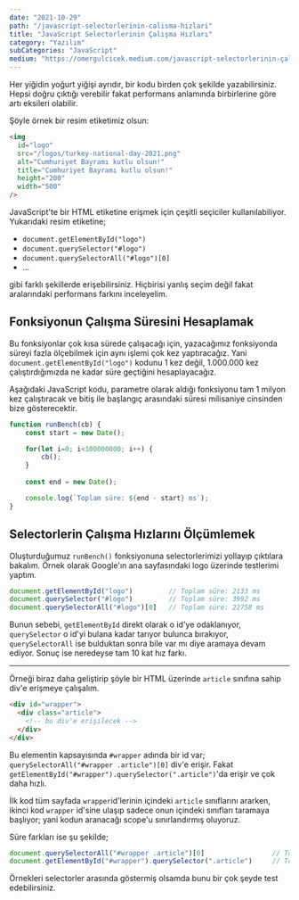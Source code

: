 ```yaml
---
date: "2021-10-29"
path: "/javascript-selectorlerinin-calisma-hizlari"
title: "JavaScript Selectorlerinin Çalışma Hızları"
category: "Yazılım"
subCategories: "JavaScript"
medium: "https://omergulcicek.medium.com/javascript-selectorlerinin-çalışma-hızları-b8f2775b1f8d"
---
```


Her yiğidin yoğurt yiğişi ayrıdır, bir kodu birden çok şekilde yazabilirsiniz. Hepsi doğru çıktığı verebilir fakat performans anlamında birbirlerine göre artı eksileri olabilir. 

Şöyle örnek bir resim etiketimiz olsun:

```html
<img
  id="logo"
  src="/logos/turkey-national-day-2021.png"
  alt="Cumhuriyet Bayramı kutlu olsun!"
  title="Cumhuriyet Bayramı kutlu olsun!"
  height="200"
  width="500"
/>
```

JavaScript'te bir HTML etiketine erişmek için çeşitli seçiciler kullanılabiliyor. Yukarıdaki resim etiketine;

- `document.getElementById("logo")`
- `document.querySelector("#logo")`
- `document.querySelectorAll("#logo")[0]`
- ...

gibi farklı şekillerde erişebilirsiniz. Hiçbirisi yanlış seçim değil fakat aralarındaki performans farkını inceleyelim.

## Fonksiyonun Çalışma Süresini Hesaplamak

Bu fonksiyonlar çok kısa sürede çalışacağı için, yazacağımız fonksiyonda süreyi fazla ölçebilmek için aynı işlemi çok kez yaptıracağız. Yani `document.getElementById("logo")` kodunu 1 kez değil, 1.000.000 kez çalıştırdığımızda ne kadar süre geçtiğini hesaplayacağız.

Aşağıdaki JavaScript kodu, parametre olarak aldığı fonksiyonu tam 1 milyon kez çalıştıracak ve bitiş ile başlangıç arasındaki süresi milisaniye cinsinden bize gösterecektir.

```javascript
function runBench(cb) {
    const start = new Date();

    for(let i=0; i<100000000; i++) {
        cb();
    }
    
    const end = new Date();

    console.log(`Toplam süre: ${end - start} ms`);
}
```

## Selectorlerin Çalışma Hızlarını Ölçümlemek

Oluşturduğumuz `runBench()` fonksiyonuna selectorlerimizi yollayıp çıktılara bakalım. Örnek olarak Google'ın ana sayfasındaki logo üzerinde testlerimi yaptım.

```javascript
document.getElementById("logo")         // Toplam süre: 2133 ms
document.querySelector("#logo")         // Toplam süre: 3992 ms
document.querySelectorAll("#logo")[0]   // Toplam süre: 22758 ms
```

Bunun sebebi, `getElementById` direkt olarak o id'ye odaklanıyor, `querySelector` o id'yi bulana kadar tarıyor bulunca bırakıyor, `querySelectorAll` ise bulduktan sonra bile var mı diye aramaya devam ediyor. Sonuç ise neredeyse tam 10 kat hız farkı.

***

Örneği biraz daha geliştirip şöyle bir HTML üzerinde `article` sınıfına sahip div'e erişmeye çalışalım.

```html
<div id="wrapper">
  <div class="article">
    <!-- bu div'e erişilecek -->
  </div>
</div>
```

Bu elementin kapsayısında `#wrapper` adında bir id var; `querySelectorAll("#wrapper .article")[0]` div'e erişir. Fakat `getElementById("#wrapper").querySelector(".article")`'da erişir ve çok daha hızlı.

İlk kod tüm sayfada `wrapper`id'lerinin içindeki `article` sınıflarını ararken, ikinci kod `wrapper` id'sine ulaşıp sadece onun içindeki sınıfları taramaya başlıyor; yani kodun aranacağı scope'u sınırlandırmış oluyoruz.

Süre farkları ise şu şekilde;

```javascript
document.querySelectorAll("#wrapper .article")[0]                 // Toplam süre: 106813 ms
document.getElementById("#wrapper").querySelector(".article")     // Toplam süre: 7512 ms
```

Örnekleri selectorler arasında göstermiş olsamda bunu bir çok şeyde test edebilirsiniz.
